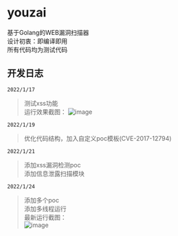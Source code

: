 # youzai
基于Golang的WEB漏洞扫描器  
设计初衷：即编译即用  
所有代码均为测试代码  
## 开发日志
`2022/1/17`  
> 测试xss功能  
运行效果截图：
![image](https://user-images.githubusercontent.com/62203483/149745190-d68d3aa8-9010-4b4a-a7fe-9d64a612f7b3.png)

`2022/1/19`  
> 优化代码结构，加入自定义poc模板(CVE-2017-12794)

`2022/1/21`  
> 添加xss漏洞检测poc  
> 添加信息泄露扫描模块  

`2022/1/24`  
> 添加多个poc  
> 添加多线程运行  
> 最新运行截图：  
> ![image](https://user-images.githubusercontent.com/62203483/150707769-44c50296-91a7-4902-b251-2cb9fdf58748.png)
